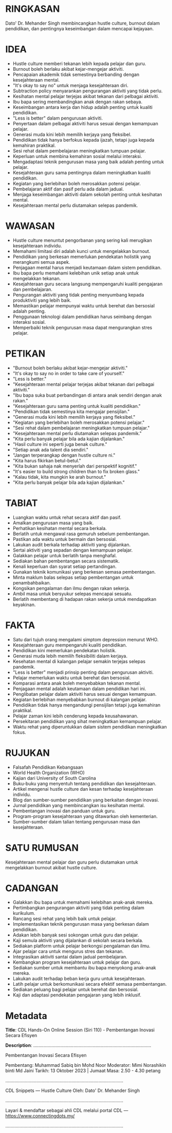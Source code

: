 # RINGKASAN
Dato' Dr. Mehander Singh membincangkan hustle culture, burnout dalam pendidikan, dan pentingnya keseimbangan dalam mencapai kejayaan.

# IDEA
- Hustle culture memberi tekanan lebih kepada pelajar dan guru.
- Burnout boleh berlaku akibat kejar-mengejar aktiviti.
- Pencapaian akademik tidak semestinya berbanding dengan kesejahteraan mental.
- "It's okay to say no" untuk menjaga kesejahteraan diri.
- Subtraction policy menyarankan pengurangan aktiviti yang tidak perlu.
- Kesihatan mental pelajar terjejas akibat tekanan dari pelbagai aktiviti.
- Ibu bapa sering membandingkan anak dengan rakan sebaya.
- Keseimbangan antara kerja dan hidup adalah penting untuk kualiti pendidikan.
- "Less is better" dalam pengurusan aktiviti.
- Penyertaan dalam pelbagai aktiviti harus sesuai dengan kemampuan pelajar.
- Generasi muda kini lebih memilih kerjaya yang fleksibel.
- Pendidikan tidak hanya berfokus kepada ijazah, tetapi juga kepada kemahiran praktikal.
- Sesi rehat dalam pembelajaran meningkatkan tumpuan pelajar.
- Keperluan untuk membina kemahiran sosial melalui interaksi.
- Mengadaptasi teknik pengurusan masa yang baik adalah penting untuk pelajar.
- Kesejahteraan guru sama pentingnya dalam meningkatkan kualiti pendidikan.
- Kegiatan yang berlebihan boleh merosakkan potensi pelajar.
- Pembelajaran aktif dan pasif perlu ada dalam jadual.
- Menjaga keseimbangan aktiviti dalam sekolah penting untuk kesihatan mental.
- Kesejahteraan mental perlu diutamakan selepas pandemik.

# WAWASAN
- Hustle culture menuntut pengorbanan yang sering kali merugikan kesejahteraan individu.
- Memahami limitasi diri adalah kunci untuk mengelakkan burnout.
- Pendidikan yang berkesan memerlukan pendekatan holistik yang merangkumi semua aspek.
- Penjagaan mental harus menjadi keutamaan dalam sistem pendidikan.
- Ibu bapa perlu memahami kelebihan unik setiap anak untuk mengelakkan tekanan.
- Kesejahteraan guru secara langsung mempengaruhi kualiti pengajaran dan pembelajaran.
- Pengurangan aktiviti yang tidak penting menyumbang kepada produktiviti yang lebih baik.
- Memastikan pelajar mempunyai waktu untuk berehat dan bersosial adalah penting.
- Penggunaan teknologi dalam pendidikan harus seimbang dengan interaksi sosial.
- Memperbaiki teknik pengurusan masa dapat mengurangkan stres pelajar.

# PETIKAN
- "Burnout boleh berlaku akibat kejar-mengejar aktiviti."
- "It's okay to say no in order to take care of yourself."
- "Less is better."
- "Kesejahteraan mental pelajar terjejas akibat tekanan dari pelbagai aktiviti."
- "Ibu bapa suka buat perbandingan di antara anak sendiri dengan anak rakan."
- "Kesejahteraan guru sama penting untuk kualiti pendidikan."
- "Pendidikan tidak semestinya kita mengajar pensijilan."
- "Generasi muda kini lebih memilih kerjaya yang fleksibel."
- "Kegiatan yang berlebihan boleh merosakkan potensi pelajar."
- "Sesi rehat dalam pembelajaran meningkatkan tumpuan pelajar."
- "Kesejahteraan mental perlu diutamakan selepas pandemik."
- "Kita perlu banyak pelajar bila ada kajian dijalankan."
- "Hasil culture ini seperti juga benak culture."
- "Setiap anak ada talent dia sendiri."
- "Jangan terperangkap dengan hustle culture ni."
- "Kita harus fikirkan betul-betul."
- "Kita bukan sahaja nak menyerlah dari perspektif kognitif."
- "It's easier to build strong children than to fix broken glass."
- "Kalau tidak, kita mungkin ke arah burnout."
- "Kita perlu banyak pelajar bila ada kajian dijalankan."

# TABIAT
- Luangkan waktu untuk rehat secara aktif dan pasif.
- Amalkan pengurusan masa yang baik.
- Perhatikan kesihatan mental secara berkala.
- Berlatih untuk mengawal rasa gemuruh sebelum pembentangan.
- Pastikan ada waktu untuk bermain dan bersosial.
- Lakukan audit berkala terhadap aktiviti yang dijalankan.
- Sertai aktiviti yang sepadan dengan kemampuan pelajar.
- Galakkan pelajar untuk berlatih tanpa menghafal.
- Sediakan bahan pembentangan secara sistematik.
- Kenali keperluan dan syarat setiap pertandingan.
- Gunakan teknik komunikasi yang berkesan semasa pembentangan.
- Minta maklum balas selepas setiap pembentangan untuk penambahbaikan.
- Kongsikan pengalaman dan ilmu dengan rakan sekerja.
- Ambil masa untuk bersyukur selepas mencapai sesuatu.
- Berlatih membentang di hadapan rakan sekerja untuk mendapatkan keyakinan.

# FAKTA
- Satu dari tujuh orang mengalami simptom depression menurut WHO.
- Kesejahteraan guru mempengaruhi kualiti pendidikan.
- Pendidikan kini memerlukan pendekatan holistik.
- Generasi muda lebih memilih fleksibiliti dalam kerjaya.
- Kesehatan mental di kalangan pelajar semakin terjejas selepas pandemik.
- "Less is better" menjadi prinsip penting dalam pengurusan aktiviti.
- Pelajar memerlukan waktu untuk berehat dan bersosial.
- Komparasi antara anak boleh menyebabkan tekanan mental.
- Penjagaan mental adalah keutamaan dalam pendidikan hari ini.
- Penglibatan pelajar dalam aktiviti harus sesuai dengan kemampuan.
- Kegiatan berlebihan menyebabkan burnout di kalangan pelajar.
- Pendidikan tidak hanya mengandungi pensijilan tetapi juga kemahiran praktikal.
- Pelajar zaman kini lebih cenderung kepada keusahawanan.
- Persekitaran pendidikan yang sihat meningkatkan kemampuan pelajar.
- Waktu rehat yang diperuntukkan dalam sistem pendidikan meningkatkan fokus.

# RUJUKAN
- Falsafah Pendidikan Kebangsaan
- World Health Organization (WHO)
- Kajian dari University of South Carolina
- Buku-buku yang menyentuh tentang pendidikan dan kesejahteraan.
- Artikel mengenai hustle culture dan kesan terhadap kesejahteraan individu.
- Blog dan sumber-sumber pendidikan yang berkaitan dengan inovasi.
- Jurnal pendidikan yang membincangkan isu kesihatan mental.
- Pembentangan inovasi dan panduan untuk guru.
- Program-program kesejahteraan yang ditawarkan oleh kementerian.
- Sumber-sumber dalam talian tentang pengurusan masa dan kesejahteraan.

# SATU RUMUSAN
Kesejahteraan mental pelajar dan guru perlu diutamakan untuk mengelakkan burnout akibat hustle culture.

# CADANGAN
- Galakkan ibu bapa untuk memahami kelebihan anak-anak mereka.
- Pertimbangkan pengurangan aktiviti yang tidak penting dalam kurikulum.
- Rancang sesi rehat yang lebih baik untuk pelajar.
- Implementasikan teknik pengurusan masa yang berkesan dalam pendidikan.
- Adakan lebih banyak sesi sokongan untuk guru dan pelajar.
- Kaji semula aktiviti yang dijalankan di sekolah secara berkala.
- Sediakan platform untuk pelajar berkongsi pengalaman dan ilmu.
- Ajar pelajar cara untuk mengurus stres dan tekanan.
- Integrasikan aktiviti santai dalam jadual pembelajaran.
- Kembangkan program kesejahteraan untuk pelajar dan guru.
- Sediakan sumber untuk membantu ibu bapa menyokong anak-anak mereka.
- Lakukan audit terhadap beban kerja guru untuk kesejahteraan.
- Latih pelajar untuk berkomunikasi secara efektif semasa pembentangan.
- Sediakan peluang bagi pelajar untuk berehat dan bersosial.
- Kaji dan adaptasi pendekatan pengajaran yang lebih inklusif.

# Metadata
**Title**: CDL Hands-On Online Session (Siri 110) - Pembentangan Inovasi Secara Efisyen

**Description**: ...........................................................................................

 Pembentangan Inovasi Secara Efisyen

Pembentang: Muhammad Sabiq bin Mohd Noor
Moderator: Mimi Norashikin binti Md Jaini
Tarikh: 13 Oktober 2023   |   Jumaat
Masa: 2.50  - 4.30 petang

...........................................................................................

CDL Snippets — Hustle Culture
Oleh: Dato' Dr. Mehander Singh

...........................................................................................

Layari & mendaftar sebagai ahli CDL melalui portal CDL — https://www.connectingdots.my/

...........................................................................................